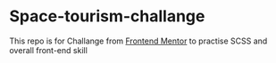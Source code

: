 # Space-tourism-challange
This repo is for Challange from [Frontend Mentor](https://www.frontendmentor.io/challenges/space-tourism-multipage-website-gRWj1URZ3) to practise SCSS and overall front-end skill
